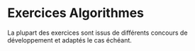 # Exercices Algorithmes

La plupart des exercices sont issus de différents concours de développement et adaptés le cas échéant.